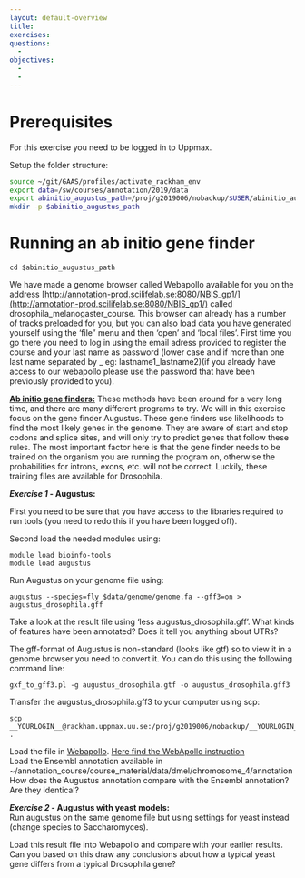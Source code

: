 ```yaml
---
layout: default-overview
title:
exercises:
questions:
  -
objectives:
  -
  - 
---
```



# Prerequisites

For this exercise you need to be logged in to Uppmax.

Setup the folder structure:

```bash
source ~/git/GAAS/profiles/activate_rackham_env
export data=/sw/courses/annotation/2019/data
export abinitio_augustus_path=/proj/g2019006/nobackup/$USER/abinitio_augustus
mkdir -p $abinitio_augustus_path
```

# Running an ab initio gene finder

```
cd $abinitio_augustus_path

```

We have made a genome browser called Webapollo available for you on the address [http://annotation-prod.scilifelab.se:8080/NBIS_gp1/](http://annotation-prod.scilifelab.se:8080/NBIS_gp1/)  called drosophila\_melanogaster\_course.
This browser can already has a number of tracks preloaded for you, but you can also load data you have generated yourself using the ‘file” menu and then ‘open’ and ‘local files’. First time you go there you need to log in using the email adress provided to register the course and your last name as password (lower case and if more than one last name separated by _ eg: lastname1_lastname2)(if you already have access to our webapollo please use the password that have been previously provided to you).

<u>**Ab initio gene finders:**</u> These methods have been around for a very long time, and there are many different programs to try. We will in this exercise focus on the gene finder Augustus. These gene finders use likelihoods to find the most likely genes in the genome. They are aware of start and stop codons and splice sites, and will only try to predict genes that follow these rules. The most important factor here is that the gene finder needs to be trained on the organism you are running the program on, otherwise the probabilities for introns, exons, etc. will not be correct. Luckily, these training files are available for Drosophila.

**_Exercise 1_ - Augustus:**

First you need to be sure that you have access to the libraries required to run tools (you need to redo this if you have been logged off).

Second load the needed modules using:  
```
module load bioinfo-tools  
module load augustus
```
Run Augustus on your genome file using:  
```
augustus --species=fly $data/genome/genome.fa --gff3=on > augustus_drosophila.gff
```

Take a look at the result file using ‘less augustus\_drosophila.gff’. What kinds of features have been annotated? Does it tell you anything about UTRs?

The gff-format of Augustus is non-standard (looks like gtf) so to view it in a genome browser you need to convert it. You can do this using the following command line:

```
gxf_to_gff3.pl -g augustus_drosophila.gtf -o augustus_drosophila.gff3
```
Transfer the augustus\_drosophila.gff3 to your computer using scp:    
```
scp __YOURLOGIN__@rackham.uppmax.uu.se:/proj/g2019006/nobackup/__YOURLOGIN__/abinitio_augustus/augustus_drosophila.gff3 .  
```
Load the file in [Webapollo](http://annotation-prod.scilifelab.se:8080/NBIS_gp1/). [Here find the WebApollo instruction](webapollo_usage)
<br/>Load the Ensembl annotation available in  ~/annotation\_course/course\_material/data/dmel/chromosome\_4/annotation
How does the Augustus annotation compare with the Ensembl annotation? Are they identical?

**_Exercise 2 -_ Augustus with yeast models:**  
Run augustus on the same genome file but using settings for yeast instead (change species to Saccharomyces).

Load this result file into Webapollo and compare with your earlier results. Can you based on this draw any conclusions about how a typical yeast gene differs from a typical Drosophila gene?
